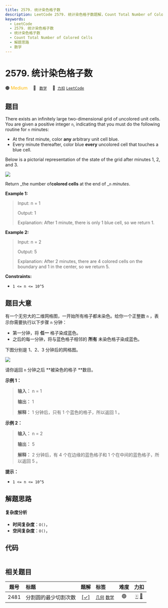 ```yaml
---
title: 2579. 统计染色格子数
description: LeetCode 2579. 统计染色格子数题解，Count Total Number of Colored Cells，包含解题思路、复杂度分析以及完整的 JavaScript 代码实现。
keywords:
  - LeetCode
  - 2579. 统计染色格子数
  - 统计染色格子数
  - Count Total Number of Colored Cells
  - 解题思路
  - 数学
---
```


# 2579. 统计染色格子数

🟠 <font color=#ffb800>Medium</font>&emsp; 🔖&ensp; [`数学`](/tag/math.md)&emsp; 🔗&ensp;[`力扣`](https://leetcode.cn/problems/count-total-number-of-colored-cells) [`LeetCode`](https://leetcode.com/problems/count-total-number-of-colored-cells)

## 题目

There exists an infinitely large two-dimensional grid of uncolored unit cells.
You are given a positive integer `n`, indicating that you must do the
following routine for `n` minutes:

  * At the first minute, color **any** arbitrary unit cell blue.
  * Every minute thereafter, color blue **every** uncolored cell that touches a blue cell.

Below is a pictorial representation of the state of the grid after minutes 1,
2, and 3.

![](https://assets.leetcode.com/uploads/2023/01/10/example-copy-2.png)

Return _the number of**colored cells** at the end of _`n` _minutes_.



**Example 1:**

> Input: n = 1
> 
> Output: 1
> 
> Explanation: After 1 minute, there is only 1 blue cell, so we return 1.

**Example 2:**

> Input: n = 2
> 
> Output: 5
> 
> Explanation: After 2 minutes, there are 4 colored cells on the boundary and 1 in the center, so we return 5. 

**Constraints:**

  * `1 <= n <= 10^5`


## 题目大意

有一个无穷大的二维网格图，一开始所有格子都未染色。给你一个正整数 `n` ，表示你需要执行以下步骤 `n` 分钟：

  * 第一分钟，将 **任一** 格子染成蓝色。
  * 之后的每一分钟，将与蓝色格子相邻的 **所有** 未染色格子染成蓝色。

下图分别是 1、2、3 分钟后的网格图。

![](https://assets.leetcode.com/uploads/2023/01/10/example-copy-2.png)

请你返回 `n` 分钟之后 **被染色的格子  **数目。



**示例 1：**

> 
> 
> 
> 
> 
> **输入：** n = 1
> 
> **输出：** 1
> 
> **解释：** 1 分钟后，只有 1 个蓝色的格子，所以返回 1 。
> 
> 

**示例 2：**

> 
> 
> 
> 
> 
> **输入：** n = 2
> 
> **输出：** 5
> 
> **解释：** 2 分钟后，有 4 个在边缘的蓝色格子和 1 个在中间的蓝色格子，所以返回 5 。
> 
> 



**提示：**

  * `1 <= n <= 10^5`


## 解题思路

#### 复杂度分析

- **时间复杂度**：`O()`，
- **空间复杂度**：`O()`，

## 代码

```javascript

```

## 相关题目

<!-- prettier-ignore -->
| 题号 | 标题 | 题解 | 标签 | 难度 | 力扣 |
| :------: | :------ | :------: | :------ | :------: | :------: |
| 2481 | 分割圆的最少切割次数 | [[✓]](/problem/2481.md) |  [`几何`](/tag/geometry.md) [`数学`](/tag/math.md) | 🟢 | [🀄️](https://leetcode.cn/problems/minimum-cuts-to-divide-a-circle) [🔗](https://leetcode.com/problems/minimum-cuts-to-divide-a-circle) |